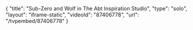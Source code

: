 {
    "title": "Sub-Zero and Wolf in The Abt Inspiration Studio",
    "type": "solo",
    "layout": "iframe-static",
    "videoId": "87406778",
    "url": "\/tvpembed\/87406778"
}